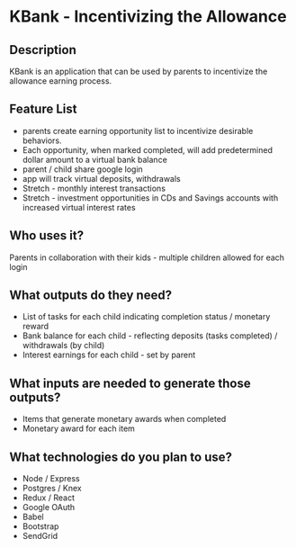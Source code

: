 # KBank - Incentivizing the Allowance

## Description
KBank is an application that can be used by parents to incentivize the allowance earning process.

## Feature List
* parents create earning opportunity list to incentivize desirable behaviors.   
* Each opportunity, when marked completed, will add predetermined dollar amount to a virtual bank balance
* parent / child share google login
* app will track virtual deposits, withdrawals
* Stretch - monthly interest transactions
* Stretch - investment opportunities in CDs and Savings accounts with increased virtual interest rates

## Who uses it?
Parents in collaboration with their kids - multiple children allowed for each login

## What outputs do they need?
* List of tasks for each child indicating completion status / monetary reward
* Bank balance for each child - reflecting deposits (tasks completed) / withdrawals (by child)
* Interest earnings for each child - set by parent

## What inputs are needed to generate those outputs?
* Items that generate monetary awards when completed
* Monetary award for each item

## What technologies do you plan to use?
* Node / Express
* Postgres / Knex
* Redux / React
* Google OAuth
* Babel
* Bootstrap
* SendGrid
